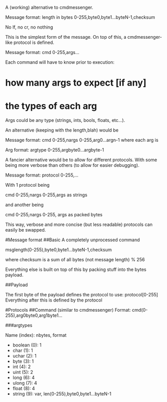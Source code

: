 A (working) alternative to cmdmessenger.

Message format: length in bytes 0-255,byte0,byte1...byteN-1,checksum

No lf, no cr, no nothing

This is the simplest form of the message.
On top of this, a cmdmessenger-like protocol is defined.

Message format: cmd 0-255,args...

Each command will have to know prior to execution:

# how many args to expect [if any]
# the types of each arg

Args could be any type (strings, ints, bools, floats, etc...).

An alternative (keeping with the length,blah) would be

Message format: cmd 0-255,nargs 0-255,arg0...argn-1 where each arg is

Arg format: argtype 0-255,argbyte0...argbyte-1

A fancier alternative would be to allow for different protocols. With
some being more verbose than others (to allow for easier debugging).

Message format: protocol 0-255,...

With 1 protocol being

cmd 0-255,nargs 0-255,args as strings

and another being

cmd 0-255,nargs 0-255, args as packed bytes

This way, verbose and more concise (but less readable) protocols can easily be swapped.

#Message format
##Basic
A completely unprocessed command

msglength(0-255),byte0,byte1...byteN-1,checksum

where checksum is a sum of all bytes (not message length) % 256

Everything else is built on top of this by packing stuff into the bytes payload.

##Payload

The first byte of the payload defines the protocol to use: protocol[0-255]
Everything after this is defined by the protocol

#Protocols
##Command (similar to cmdmessenger)
Format:
    cmd(0-255),arg0byte0,arg1byte1...

###argtypes

Name (index): nbytes, format
- boolean (0): 1
- char (1): 1
- uchar (2): 1
- byte (3): 1
- int (4): 2
- uint (5): 2
- long (6): 4
- ulong (7): 4
- float (8): 4
- string (9): var, len(0-255),byte0,byte1...byteN-1

##
